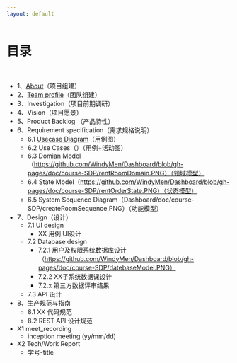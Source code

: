 ```yaml
---
layout: default
---
```


# [](#TOC)目录

&nbsp;&nbsp; 

* 1、[About](Dashboard/01-about)（项目组建）
* 2、[Team profile](02-team-profile)（团队组建）
* 3、Investigation（项目前期调研）
* 4、Vision（项目愿景）
* 5、Product Backlog （产品特性）
* 6、Requirement specification（需求规格说明）
    - 6.1 [Usecase Diagram](doc/usecase_diagram)（用例图）
    - 6.2 Use Cases（）（用例+活动图）
    - 6.3 Domian Model（https://github.com/WindyMen/Dashboard/blob/gh-pages/doc/course-SDP/rentRoomDomain.PNG）（领域模型）
    - 6.4 State Model（https://github.com/WindyMen/Dashboard/blob/gh-pages/doc/course-SDP/rentOrderState.PNG）（状态模型）
    - 6.5 System Sequence Diagram（Dashboard/doc/course-SDP/createRoomSequence.PNG）（功能模型）
* 7、Design（设计）
    - 7.1 UI design
        - XX 用例 UI设计
    - 7.2 Database design
        - 7.2.1 用户及权限系统数据库设计（https://github.com/WindyMen/Dashboard/blob/gh-pages/doc/course-SDP/datebaseModel.PNG）
        - 7.2.2 XX子系统数据课设计 
        - 7.2.x 第三方数据评审结果
    - 7.3 API 设计
* 8、生产规范与指南
    - 8.1 XX 代码规范
    - 8.2 REST API 设计规范
* X1 meet_recording
    - inception meeting (yy/mm/dd)
* X2 Tech/Work Report
    - 学号-title
